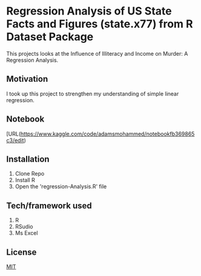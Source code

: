 # Regression Analysis of US State Facts and Figures (state.x77) from R Dataset Package

This projects looks at the Influence of Illiteracy and Income on Murder: A Regression Analysis.

## Motivation

I took up this project to strengthen my understanding of simple linear regression.


## Notebook

[URL(https://www.kaggle.com/code/adamsmohammed/notebookfb369865c3/edit)


## Installation

1. Clone Repo
2. Install R
3. Open the 'regression-Analysis.R' file

## Tech/framework used

1. R
2. RSudio
3. Ms Excel

## License

[MIT](https://choosealicense.com/licenses/mit/)
